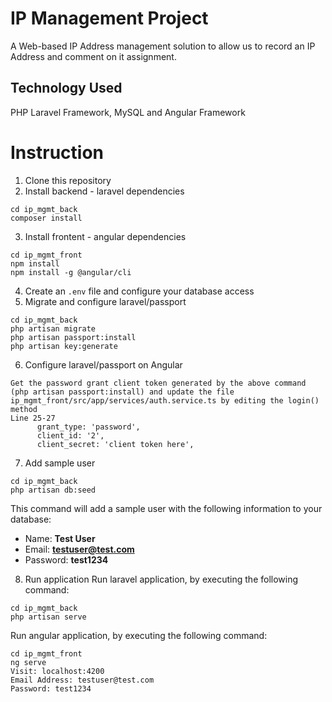 
# IP Management Project
 A Web-based IP Address management solution to allow us to record an IP Address and comment on it assignment.

## Technology Used
 PHP Laravel Framework, MySQL and Angular Framework

# Instruction
1. Clone this repository
2. Install backend - laravel dependencies
```
cd ip_mgmt_back
composer install
```
3. Install frontent - angular dependencies
```
cd ip_mgmt_front
npm install
npm install -g @angular/cli
```
4. Create an `.env` file and configure your database access
5. Migrate and configure laravel/passport
```
cd ip_mgmt_back
php artisan migrate
php artisan passport:install
php artisan key:generate
```
6. Configure laravel/passport on Angular
```
Get the password grant client token generated by the above command (php artisan passport:install) and update the file
ip_mgmt_front/src/app/services/auth.service.ts by editing the login() method
Line 25-27
      grant_type: 'password',
      client_id: '2',
      client_secret: 'client token here',
```
7. Add sample user
```
cd ip_mgmt_back
php artisan db:seed
```
This command will add a sample user with the following information to your database:
- Name: **Test User**
- Email: **testuser@test.com**
- Password: **test1234**
8. Run application
Run laravel application, by executing the following command:
```
cd ip_mgmt_back
php artisan serve
```
Run angular application, by executing the following command:
```
cd ip_mgmt_front
ng serve
Visit: localhost:4200
Email Address: testuser@test.com
Password: test1234
```
